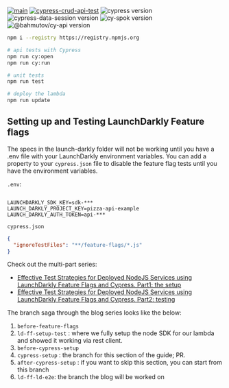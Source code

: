 
[![main](https://github.com/muratkeremozcan/pizza-api/actions/workflows/main.yml/badge.svg?branch=main&event=push)](https://github.com/muratkeremozcan/pizza-api/actions/workflows/main.yml) [![cypress-crud-api-test](https://img.shields.io/endpoint?url=https://dashboard.cypress.io/badge/simple/4q6j7j/main&style=flat&logo=cypress)](https://dashboard.cypress.io/projects/4q6j7j/runs) ![cypress version](https://img.shields.io/badge/cypress-9.6.1-brightgreen) ![cypress-data-session version](https://img.shields.io/badge/cypress--data--session-2.0.0-brightgreen) ![cy-spok version](https://img.shields.io/badge/cy--spok-1.5.2-brightgreen) ![@bahmutov/cy-api version](https://img.shields.io/badge/@bahmutov/cy--api-2.1.3-brightgreen)

[renovate-badge]: https://img.shields.io/badge/renovate-app-blue.svg
[renovate-app]: https://renovateapp.com/

```bash
npm i --registry https://registry.npmjs.org  

# api tests with Cypress
npm run cy:open
npm run cy:run

# unit tests
npm run test

# deploy the lambda
npm run update
```

## Setting up and Testing LaunchDarkly Feature flags

The specs in the launch-darkly folder will not be working until you have a .env file with your LaunchDarkly environment variables. You can add a property to your `cypress.json` file to disable the feature flag tests until you have the environment variables.

`.env`:

```

LAUNCHDARKLY_SDK_KEY=sdk-***
LAUNCH_DARKLY_PROJECT_KEY=pizza-api-example
LAUNCH_DARKLY_AUTH_TOKEN=api-***
```

`cypress.json`

```json
{
  "ignoreTestFiles": "**/feature-flags/*.js"
}
```

Check out the multi-part series:

* [Effective Test Strategies for Deployed NodeJS Services using LaunchDarkly Feature Flags and Cypress. Part1: the setup](https://dev.to/muratkeremozcan/effective-test-strategies-for-deployed-nodejs-services-using-launchdarkly-feature-flags-part1-the-setup-21ji)
* [Effective Test Strategies for Deployed NodeJS Services using LaunchDarkly Feature Flags and Cypress. Part2: testing](https://dev.to/muratkeremozcan/effective-test-strategies-for-deployed-nodejs-services-using-launchdarkly-feature-flags-and-cypress-part2-testing-l49)

The branch saga through the blog series looks like the below:

1. `before-feature-flags`
2. `ld-ff-setup-test` : where we fully setup the node SDK for our lambda and showed it working via rest client.
3. `before-cypress-setup`
4. `cypress-setup` : the branch for this section of the guide; PR.
5. `after-cypress-setup` : if you want to skip this section, you can start from this branch
6. `ld-ff-ld-e2e`: the branch the blog will be worked on
